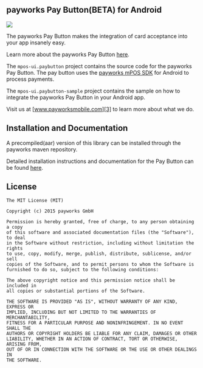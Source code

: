 ## payworks Pay Button(BETA) for Android

<img src="http://www.payworks.mpymnt.com/sites/default/files/paybutton_android_2.png"/>

The payworks Pay Button makes the integration of card acceptance into your app insanely easy.

Learn more about the payworks Pay Button [here][1].

The `mpos-ui.paybutton` project contains the source code for the payworks Pay Button. The pay button uses the [payworks mPOS SDK][4] for Android to process payments.

The `mpos-ui.paybutton-sample` project contains the sample on how to integrate the payworks Pay Button in your Android app.

Visit us at [www.payworksmobile.com][3] to learn more about what we do.


Installation and Documentation
------------------------------

A precompiled(aar) version of this library can be installed through the payworks maven repository.

Detailed installation instructions and documentation for the Pay Button can be found [here][2].

License
-------

    The MIT License (MIT)

    Copyright (c) 2015 payworks GmbH

    Permission is hereby granted, free of charge, to any person obtaining a copy
    of this software and associated documentation files (the "Software"), to deal
    in the Software without restriction, including without limitation the rights
    to use, copy, modify, merge, publish, distribute, sublicense, and/or sell
    copies of the Software, and to permit persons to whom the Software is
    furnished to do so, subject to the following conditions:

    The above copyright notice and this permission notice shall be included in
    all copies or substantial portions of the Software.

    THE SOFTWARE IS PROVIDED "AS IS", WITHOUT WARRANTY OF ANY KIND, EXPRESS OR
    IMPLIED, INCLUDING BUT NOT LIMITED TO THE WARRANTIES OF MERCHANTABILITY,
    FITNESS FOR A PARTICULAR PURPOSE AND NONINFRINGEMENT. IN NO EVENT SHALL THE
    AUTHORS OR COPYRIGHT HOLDERS BE LIABLE FOR ANY CLAIM, DAMAGES OR OTHER
    LIABILITY, WHETHER IN AN ACTION OF CONTRACT, TORT OR OTHERWISE, ARISING FROM,
    OUT OF OR IN CONNECTION WITH THE SOFTWARE OR THE USE OR OTHER DEALINGS IN
    THE SOFTWARE.


 [1]: http://payworksmobile.com/blog/2015/02/23/hashtag-shipped-the-pay-button/
 [2]: http://www.payworks.mpymnt.com/paybutton#android
 [3]: http://payworksmobile.com/
 [4]: http://www.payworks.mpymnt.com/node/101#android
 [5]: http://www.payworks.mpymnt.com/sites/default/files/paybutton_android_2.png
